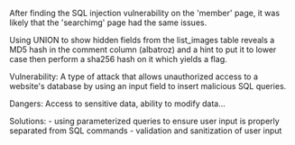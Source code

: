 After finding the SQL injection vulnerability on the 'member' page, it was likely that the 'searchimg' page had the same issues.

Using UNION to show hidden fields from the list_images table reveals a MD5 hash in the comment column (albatroz) and a hint to put it to lower case then perform a sha256 hash on it which yields a flag.

Vulnerability:
A type of attack that allows unauthorized access to a website's database by using an input field to insert malicious SQL queries.

Dangers:
Access to sensitive data, ability to modify data...

Solutions:
	- using parameterized queries to ensure user input is properly separated from SQL commands
	- validation and sanitization of user input
